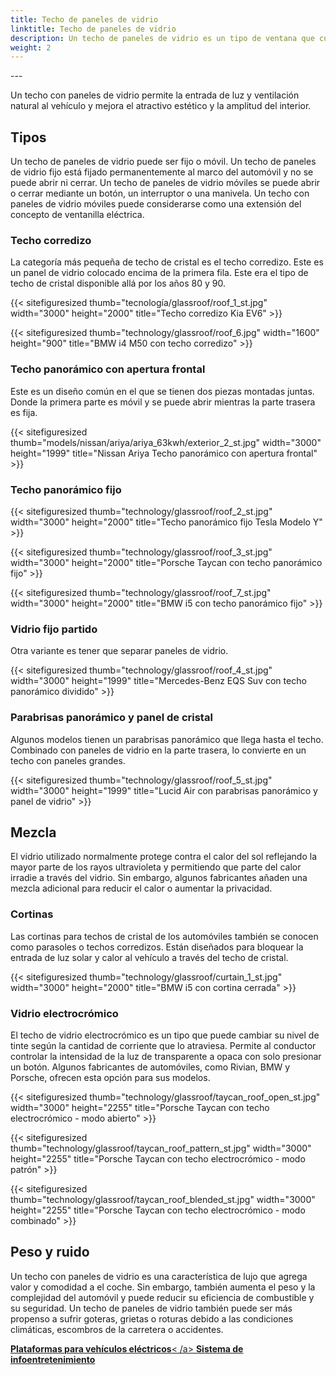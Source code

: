 ```yaml
---
title: Techo de paneles de vidrio
linktitle: Techo de paneles de vidrio
description: Un techo de paneles de vidrio es un tipo de ventana que cubre parte o la totalidad del techo del automóvil. Está fabricado en vidrio laminado, similar a los parabrisas.
weight: 2
---
```

<!-- markdownlint-disable MD033 -->---

Un techo con paneles de vidrio permite la entrada de luz y ventilación natural al vehículo y mejora el atractivo estético y la amplitud del interior.

## Tipos

Un techo de paneles de vidrio puede ser fijo o móvil. Un techo de paneles de vidrio fijo está fijado permanentemente al marco del automóvil y no se puede abrir ni cerrar. Un techo de paneles de vidrio móviles se puede abrir o cerrar mediante un botón, un interruptor o una manivela. Un techo con paneles de vidrio móviles puede considerarse como una extensión del concepto de ventanilla eléctrica.

### Techo corredizo

La categoría más pequeña de techo de cristal es el techo corredizo. Este es un panel de vidrio colocado encima de la primera fila. Este era el tipo de techo de cristal disponible allá por los años 80 y 90.

{{< sitefiguresized thumb="tecnología/glassroof/roof_1_st.jpg" width="3000" height="2000" title="Techo corredizo Kia EV6" >}}

{{< sitefiguresized thumb="technology/glassroof/roof_6.jpg" width="1600" height="900" title="BMW i4 M50 con techo corredizo" >}}

### Techo panorámico con apertura frontal

Este es un diseño común en el que se tienen dos piezas montadas juntas. Donde la primera parte es móvil y se puede abrir mientras la parte trasera es fija.

{{< sitefiguresized thumb="models/nissan/ariya/ariya_63kwh/exterior_2_st.jpg" width="3000" height="1999" title="Nissan Ariya Techo panorámico con apertura frontal" >}}

### Techo panorámico fijo

{{< sitefiguresized thumb="technology/glassroof/roof_2_st.jpg" width="3000" height="2000" title="Techo panorámico fijo Tesla Modelo Y" >}}

{{< sitefiguresized thumb="technology/glassroof/roof_3_st.jpg" width="3000" height="2000" title="Porsche Taycan con techo panorámico fijo" >}}

{{< sitefiguresized thumb="technology/glassroof/roof_7_st.jpg" width="3000" height="2000" title="BMW i5 con techo panorámico fijo" >}}

### Vidrio fijo partido

Otra variante es tener que separar paneles de vidrio.

{{< sitefiguresized thumb="technology/glassroof/roof_4_st.jpg" width="3000" height="1999" title="Mercedes-Benz EQS Suv con techo panorámico dividido" >}}

### Parabrisas panorámico y panel de cristal

Algunos modelos tienen un parabrisas panorámico que llega hasta el techo. Combinado con paneles de vidrio en la parte trasera, lo convierte en un techo con paneles grandes.

{{< sitefiguresized thumb="technology/glassroof/roof_5_st.jpg" width="3000" height="1999" title="Lucid Air con parabrisas panorámico y panel de vidrio" >}}

## Mezcla

El vidrio utilizado normalmente protege contra el calor del sol reflejando la mayor parte de los rayos ultravioleta y permitiendo que parte del calor irradie a través del vidrio. Sin embargo, algunos fabricantes añaden una mezcla adicional para reducir el calor o aumentar la privacidad.

### Cortinas

Las cortinas para techos de cristal de los automóviles también se conocen como parasoles o techos corredizos. Están diseñados para bloquear la entrada de luz solar y calor al vehículo a través del techo de cristal.

{{< sitefiguresized thumb="technology/glassroof/curtain_1_st.jpg" width="3000" height="2000" title="BMW i5 con cortina cerrada" >}}

### Vidrio electrocrómico

El techo de vidrio electrocrómico es un tipo que puede cambiar su nivel de tinte según la cantidad de corriente que lo atraviesa. Permite al conductor controlar la intensidad de la luz de transparente a opaca con solo presionar un botón. Algunos fabricantes de automóviles, como Rivian, BMW y Porsche, ofrecen esta opción para sus modelos.

{{< sitefiguresized thumb="technology/glassroof/taycan_roof_open_st.jpg" width="3000" height="2255" title="Porsche Taycan con techo electrocrómico - modo abierto" >}}

{{< sitefiguresized thumb="technology/glassroof/taycan_roof_pattern_st.jpg" width="3000" height="2255" title="Porsche Taycan con techo electrocrómico - modo patrón" >}}

{{< sitefiguresized thumb="technology/glassroof/taycan_roof_blended_st.jpg" width="3000" height="2255" title="Porsche Taycan con techo electrocrómico - modo combinado" >}}

## Peso y ruido

Un techo con paneles de vidrio es una característica de lujo que agrega valor y comodidad a
el coche. Sin embargo, también aumenta el peso y la complejidad del automóvil y puede reducir su eficiencia de combustible y su seguridad. Un techo de paneles de vidrio también puede ser más propenso a sufrir goteras, grietas o roturas debido a las condiciones climáticas, escombros de la carretera o accidentes.

<div class="mt-3 mb-3">
     <a href="../platforms/" class="text-decoration-none text-black"><strong><i class="bi-arrow-left"></i> Plataformas para vehículos eléctricos</strong>< /a>
     <a href="../infotainment/" class="text-decoration-none text-black float-end"><strong>Sistema de infoentretenimiento <i class="bi-arrow-right"></i></strong></a>
</div>